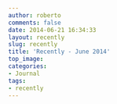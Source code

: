 ```yaml
---
author: roberto
comments: false
date: 2014-06-21 16:34:33
layout: recently
slug: recently
title: 'Recently - June 2014'
top_image: 
categories:
- Journal
tags:
- recently
---
```




 
